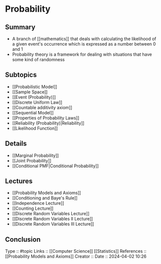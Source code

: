 # Probability

## Summary

- A branch of [[mathematics]] that deals with calculating the likelihood of a given event's occurrence which is expressed as a number between 0 and 1
- Probability theory is a framework for dealing with situations that have some kind of randomness
## Subtopics

- [[Probabilistic Model]]
- [[Sample Space]]
- [[Event (Probability)]]
- [[Discrete Uniform Law]]
- [[Countable additivity axiom]]
- [[Sequential Model]]
- [[Properties of Probability Laws]]
- [[Reliability (Probability)|Reliability]]
- [[Likelihood Function]]

## Details
- [[Marginal Probability]]
- [[Joint Probability]]
- [[Conditional PMF|Conditional Probability]]
## Lectures
- [[Probability Models and Axioms]]
- [[Conditioning and Baye's Rule]]
- [[Independence Lecture]]
- [[Counting Lecture]]
- [[Discrete Random Variables Lecture]]
- [[Discrete Random Variables II Lecture]]
- [[Discrete Random Variables III Lecture]]

## Conclusion


Type :: #topic
Links :: [[Computer Science]] [[Statistics]]
References :: [[Probability Models and Axioms]]
Creator ::
Date ::  2024-04-02 10:26